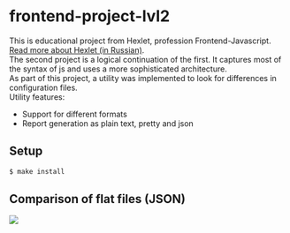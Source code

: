 # frontend-project-lvl2 <br>

This is educational project from Hexlet, profession Frontend-Javascript. [Read more about Hexlet (in Russian)](https://ru.hexlet.io/pages/about?utm_source=github&utm_medium=link&utm_campaign=nodejs-package).<br>
The second project is a logical continuation of the first. It captures most of the syntax of js and uses a more sophisticated architecture.<br>
As part of this project, a utility was implemented to look for differences in configuration files.<br>
Utility features:
* Support for different formats
* Report generation as plain text, pretty and json

## Setup

```sh
$ make install
```

## Comparison of flat files (JSON)
<a href="https://asciinema.org/a/zHIAOTDK7HPiw1hCxrbktCrb2" target="_blank"><img src="https://asciinema.org/a/zHIAOTDK7HPiw1hCxrbktCrb2.svg" /></a>
